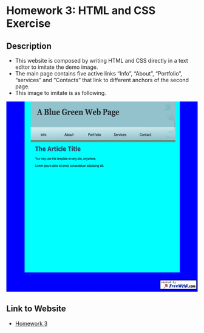 # Homework	3:	HTML	and	CSS	Exercise	

## Description	

- This website is composed by writing HTML and
CSS directly in a text editor to imitate the demo image. 
- The main page contains five active links “Info”, “About”, “Portfolio”,
    “services” and “Contacts” that link to different anchors of the second page.
- This image to imitate is as following.  
<img src="hw3.png" height="500">

## Link to Website
- [Homework 3](http://mingyucu.freevar.com/hfro2nVP6b/index.html)